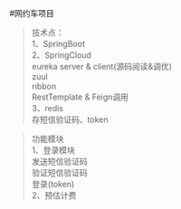 #网约车项目  

> 技术点：  
1、SpringBoot  
2、SpringCloud   
    eureka server & client(源码阅读&调优)  
    zuul  
    ribbon  
    RestTemplate & Feign调用  
3、redis   
    存短信验证码、token   



> 功能模块  
1、登录模块  
    发送短信验证码  
    验证短信验证码  
    登录(token)  
2、预估计费  
